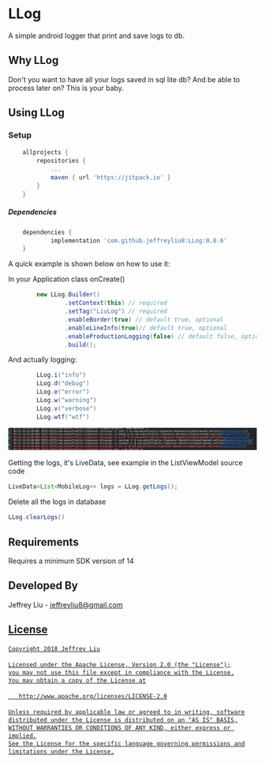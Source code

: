 # LLog
A simple android logger that print and save logs to db.





Why LLog
----------------
Don't you want to have all your logs saved in sql lite db? And be able to process later on? This is your baby.

Using LLog
----------------

### Setup
```groovy
	allprojects {
		repositories {
			...
			maven { url 'https://jitpack.io' }
		}
	}
```


##### Dependencies
```groovy
	dependencies {
	        implementation 'com.github.jeffreyliu8:LLog:0.0.6'
	}
```

A quick example is shown below on how to use it:

In your Application class onCreate()
```java
        new LLog.Builder()
                .setContext(this) // required
                .setTag("LiuLog") // required
                .enableBorder(true) // default true, optional
                .enableLineInfo(true)// default true, optional
                .enableProductionLogging(false) // default false, optional. Every time you set this to true, a puppy dies
                .build();
```

And actually logging:
```java
        LLog.i("info")
        LLog.d("debug")
        LLog.e("error")
        LLog.w("warning")
        LLog.v("verbose")
        LLog.wtf("wtf")
```

![Output sample](https://github.com/jeffreyliu8/LLog/blob/master/screenshot.png)


Getting the logs, it's LiveData, see example in the ListViewModel source code
```java
LiveData<List<MobileLog>> logs = LLog.getLogs();
```

Delete all the logs in database
```java
LLog.clearLogs()
```

Requirements
--------------
Requires a minimum SDK version of 14

Developed By
-------
Jeffrey Liu - <jeffreyliu8@gmail.com>

<a href="https://www.linkedin.com/in/jeffrey-liu-08a0b936">

License
-------

    Copyright 2018 Jeffrey Liu

    Licensed under the Apache License, Version 2.0 (the "License");
    you may not use this file except in compliance with the License.
    You may obtain a copy of the License at

       http://www.apache.org/licenses/LICENSE-2.0

    Unless required by applicable law or agreed to in writing, software
    distributed under the License is distributed on an "AS IS" BASIS,
    WITHOUT WARRANTIES OR CONDITIONS OF ANY KIND, either express or implied.
    See the License for the specific language governing permissions and
    limitations under the License.
